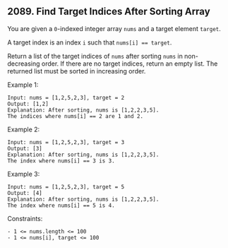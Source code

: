 ## 2089. Find Target Indices After Sorting Array

You are given a `0`-indexed integer array `nums` and a target element `target`.

A target index is an index `i` such that `nums[i] == target`.

Return a list of the target indices of `nums` after sorting `nums` in non-decreasing order. If there are no target indices, return an empty list. The returned list must be sorted in increasing order.

Example 1:

```
Input: nums = [1,2,5,2,3], target = 2
Output: [1,2]
Explanation: After sorting, nums is [1,2,2,3,5].
The indices where nums[i] == 2 are 1 and 2.
```

Example 2:

```
Input: nums = [1,2,5,2,3], target = 3
Output: [3]
Explanation: After sorting, nums is [1,2,2,3,5].
The index where nums[i] == 3 is 3.
```

Example 3:

```
Input: nums = [1,2,5,2,3], target = 5
Output: [4]
Explanation: After sorting, nums is [1,2,2,3,5].
The index where nums[i] == 5 is 4.
```

Constraints:

```
- 1 <= nums.length <= 100
- 1 <= nums[i], target <= 100
```
